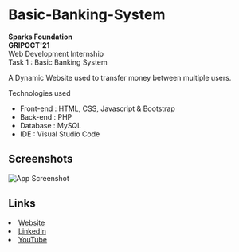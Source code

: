 
# Basic-Banking-System

<b>Sparks Foundation </b><br>
<b> GRIPOCT'21 </b><br>
Web Development Internship<br>
Task 1 : Basic Banking System

A Dynamic Website used to transfer money between multiple users.

Technologies used 
- Front-end : HTML, CSS,  Javascript  & Bootstrap 
- Back-end : PHP
- Database : MySQL
- IDE : Visual Studio Code

## Screenshots

![App Screenshot](https://via.placeholder.com/468x300?text=App+Screenshot+Here)

## Links

<li><a href= "https://priya-sparks.000webhostapp.com/">Website</a>
<li><a href= " ">LinkedIn</a>
<li><a
href= "https://youtu.be/zreBxXMxC0A">YouTube</a>
